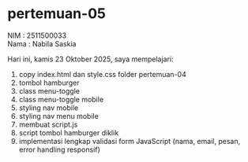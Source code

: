 # pertemuan-05

NIM : 2511500033<br>
Nama : Nabila Saskia<br>

Hari ini, kamis 23 Oktober 2025, saya mempelajari:
<ol>
<li>copy index.html dan style.css folder pertemuan-04</li>
<li>tombol hamburger</li>
<li>class menu-toggle</li>
<li>class menu-toggle mobile</li>
<li>styling nav mobile</li>
<li>styling nav menu mobile</li>
<li>membuat script.js</li>
<li>script tombol hamburger diklik</li>
<li>implementasi lengkap validasi form JavaScript (nama, email, pesan, error handling responsif)</li>
</ol>